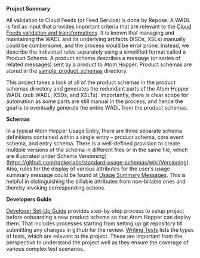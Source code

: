 __Project Summary__

All validation to Cloud Feeds (or Feed Service) is done by Repose. A WADL is fed as input that provides important criteria that are relevant to the [Cloud Feeds validation and transformations](https://github.com/rackerlabs/standard-usage-schemas/wiki/Overview).
It is known that managing and maintaining the WADL and its underlying artifacts (XSDs, XSLs) manually could be cumbersome, and the process would be error prone. Instead, we describe the individual rules separately using a simplified format called a Product Schema. A product schema describes a message (or series of related messages) sent by a product to Atom Hopper. Product schemas are stored in the [sample_product_schemas](https://github.com/rackerlabs/standard-usage-schemas/tree/master/sample_product_schemas) directory.

This project takes a look at all of the product schemas in the product schemas directory and generates the redundant parts of the Atom Hopper WADL (sub WADL, XSDs, and XSLTs). Importantly, there is clear scope for automation as some parts are still manual in the process, and hence the goal is to eventually generate the entire WADL from the product schemas.


__Schemas__

In a typical Atom Hopper Usage Entry, there are three separate schema definitions contained within a single entry – product schema, core event schema, and entry schema. There is a well-defined provision to create multiple versions of the schema in different files or in the same file, which are illustrated under Schema Versioning](https://github.com/rackerlabs/standard-usage-schemas/wiki/Versioning). Also, rules for the display of various attributes for the user’s usage summary message could be found at [Usage Summary Messages](https://github.com/rackerlabs/standard-usage-schemas/wiki/Usage-Summary-Messages). This is helpful in distinguishing the billable attributes from non-billable ones and thereby invoking corresponding actions.

__Developers Guide__

[Developer Set-Up Guide](https://github.com/rackerlabs/standard-usage-schemas/wiki/Developer-Set-Up-Guide) provides step-by-step process to setup project before onboarding a new product schema so that Atom Hopper can deploy them. That includes processes starting from setting up git repository till submitting any changes in github for the review. [Writing Tests]( https://github.com/rackerlabs/standard-usage-schemas/wiki/Tests) lists the types of tests, which are relevant to the project. These are important from the perspective to understand the project well as they ensure the coverage of various complex test scenarios.

